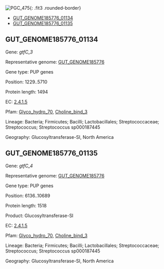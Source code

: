 ![PGC_475](../static/images/Clusters_figure/PGC_475.jpg){: .fit3 .rounded-border}

<ul id="myTab" class="nav nav-tabs">
  <li class="active">
        <a href="#tab1" data-toggle="tab">GUT_GENOME185776_01134</a>
  </li>
<li><a href="#tab2" data-toggle="tab">GUT_GENOME185776_01135</a></li>
</ul>

<div id="myTabContent" class="tab-content">
  <div class="tab-pane fade in active" id="tab1">

<h2 id="GUT_GENOME185776_01134">GUT_GENOME185776_01134</h2>
<p>Gene: <em>gtfC_3</em>
<p>Representative genome: <a href="https://www.ebi.ac.uk/metagenomics/genomes/MGYG-HGUT-01068">GUT_GENOME185776</a></p>
<p>Gene type: PUP genes</p>
<p>Position: 1229..5710</p>
<p>Protein length: 1494</p>
<p>EC: <a href="https://www.brenda-enzymes.org/enzyme.php?ecno=2.4.1.5">2.4.1.5</a></p>
<p>Pfam: <a href="http://pfam.xfam.org/family/Glyco_hydro_70">Glyco_hydro_70</a>, <a href="http://pfam.xfam.org/family/Choline_bind_3">Choline_bind_3</a></p>
<p>Lineage: Bacteria; Firmicutes; Bacilli; Lactobacillales; Streptococcaceae; Streptococcus; Streptococcus sp000187445</p>
<p>Geography: Glucosyltransferase-SI, North America</p>
  </div>

  <div class="tab-pane fade" id="tab2">

<h2 id="GUT_GENOME185776_01135">GUT_GENOME185776_01135</h2>
<p>Gene: <em>gtfC_4</em></p>
<p>Representative genome: <a href="https://www.ebi.ac.uk/metagenomics/genomes/MGYG-HGUT-01068">GUT_GENOME185776</a></p>
<p>Gene type: PUP genes</p>
<p>Position: 6136..10689</p>
<p>Protein length: 1518</p>
<p>Product: Glucosyltransferase-SI</p>
<p>EC: <a href="https://www.brenda-enzymes.org/enzyme.php?ecno=2.4.1.5">2.4.1.5</a></p>
<p>Pfam: <a href="http://pfam.xfam.org/family/Glyco_hydro_70">Glyco_hydro_70</a>, <a href="http://pfam.xfam.org/family/Choline_bind_3">Choline_bind_3</a></p>
<p>Lineage: Bacteria; Firmicutes; Bacilli; Lactobacillales; Streptococcaceae; Streptococcus; Streptococcus sp000187445</p>
<p>Geography: Glucosyltransferase-SI, North America</p>

  </div>
</div>
